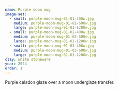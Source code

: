 ```yaml
---
name: Purple moon mug
image-set:
  - small: purple-moon-mug-01-01-400w.jpg
    medium: purple-moon-mug-01-01-600w.jpg
    large: purple-moon-mug-01-01-1200w.jpg
  - small: purple-moon-mug-01-02-400w.jpg
    medium: purple-moon-mug-01-02-600w.jpg
    large: purple-moon-mug-01-02-1200w.jpg
  - small: purple-moon-mug-01-03-400w.jpg
    medium: purple-moon-mug-01-03-600w.jpg
    large: purple-moon-mug-01-03-1200w.jpg
clay: white stoneware
year: 2024
order: 1
---
```


Purple celadon glaze over a moon underglaze transfer.